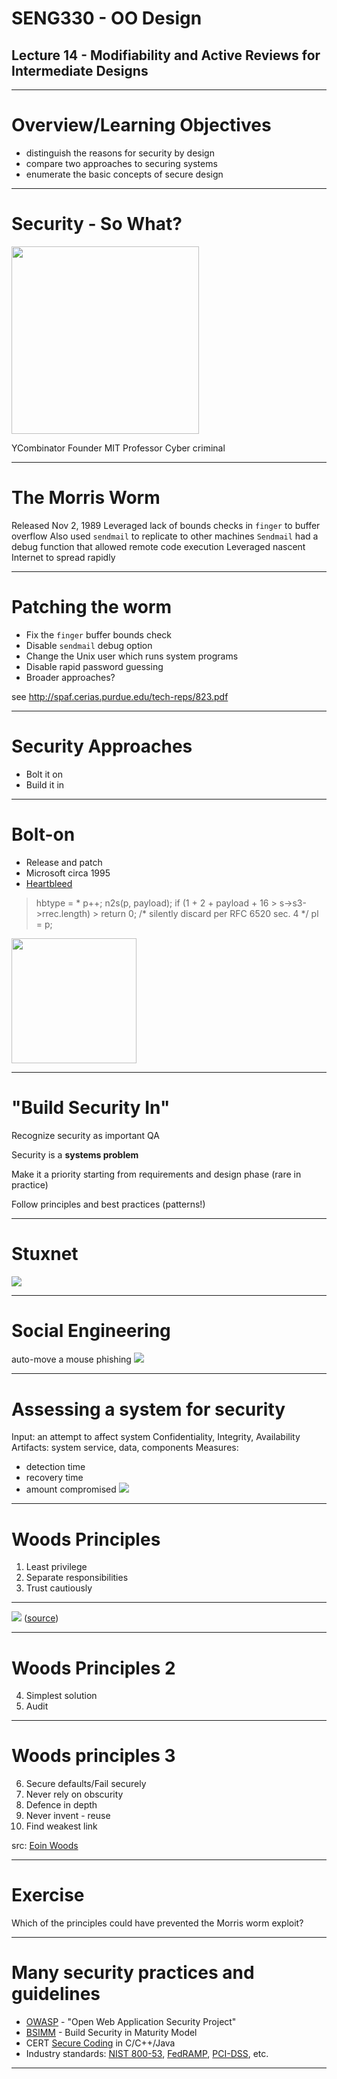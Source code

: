 # SENG330 -  OO Design
## Lecture 14 - Modifiability and Active Reviews for Intermediate Designs

<!-- page_number: true -->
<!-- footer: (c) 2017 Neil Ernst  -->

---
# Overview/Learning Objectives
* distinguish the reasons for security by design
* compare two approaches to securing systems
* enumerate the basic concepts of secure design

---
# Security - So What?
<image src="img/morris.jpg" width="300px">
	
YCombinator Founder
MIT Professor
Cyber criminal

---
# The Morris Worm
Released Nov 2, 1989
Leveraged lack of bounds checks in <code>finger</code> to buffer overflow
Also used <code>sendmail</code> to replicate to other machines
<code>Sendmail</code> had a debug function that allowed remote code execution
Leveraged nascent Internet to spread rapidly

---
# Patching the worm 
- Fix the <code>finger</code> buffer bounds check
- Disable <code>sendmail</code> debug option
- Change the Unix user which runs system programs
- Disable rapid password guessing
- Broader approaches?

see http://spaf.cerias.purdue.edu/tech-reps/823.pdf

---
# Security Approaches
* Bolt it on
* Build it in

---
# Bolt-on
* Release and patch
* Microsoft circa 1995
* [Heartbleed](https://www.theregister.co.uk/2014/04/09/heartbleed_explained/)
>	hbtype = * p++;
>	n2s(p, payload);
>	if (1 + 2 + payload + 16 > s->s3->rrec.length)
		>    		return 0; /* silently discard per RFC 6520 sec. 4 */
> pl = p;

<img src="img/heartbleed.png" width="200px"/>

---
# "Build Security In"
Recognize security as important QA

Security is a **systems problem**

Make it a priority starting from requirements and design phase (rare in practice)

<!-- SEI anecdote-->
Follow principles and best practices (patterns!)

---
# Stuxnet
![](img/stux.png)

---
# Social Engineering 

auto-move a mouse
phishing
![](img/ios-phish.png)

---
# Assessing a system for security
Input: an attempt to affect system Confidentiality, Integrity, Availability
Artifacts: system service, data, components
Measures: 
* detection time
* recovery time
* amount compromised
![](img/cia-triad.png)

---
# Woods Principles
1. Least privilege
2. Separate responsibilities
3. Trust cautiously

---
![](img/vul-lib.png)
([source](https://cdn2.hubspot.net/hub/203759/file-1100864196-pdf/docs/Contrast_-_Insecure_Libraries_2014.pdf?t=1501279222788))

---
# Woods Principles 2
4. Simplest solution
5. Audit

---
# Woods principles 3
6. Secure defaults/Fail securely <!-- cable wifi routers --> 
7. Never rely on obscurity
8. Defence in depth
9. Never invent - reuse <!-- like use OpenSSL? :) -->
10. Find weakest link <!-- password reset policies leading to sticky notes -->

src: [Eoin Woods](https://speakerdeck.com/eoinwoods/secure-by-design-security-design-principles-for-the-working-architect)

---
# Exercise
Which of the principles could have prevented the Morris worm exploit?

---
# Many security practices and guidelines
* [OWASP](https://www.owasp.org/index.php/Main_Page) - "Open Web Application Security Project"
* [BSIMM](https://www.bsimm.com/) - Build Security in Maturity Model
* CERT [Secure Coding](https://www.securecoding.cert.org/confluence/) in C/C++/Java
* Industry standards: [NIST 800-53](https://nvd.nist.gov/800-53), [FedRAMP](https://www.fedramp.gov/), [PCI-DSS](https://www.pcisecuritystandards.org/pci_security/), etc.

---